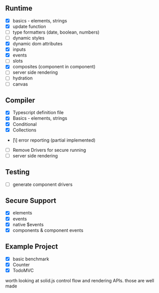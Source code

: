 Runtime
---

- [x] basics - elements, strings
- [x] update function
- [ ] type formatters (date, boolean, numbers)
- [ ] dynamic styles
- [x] dynamic dom attributes
- [x] inputs
- [x] events
- [ ] slots
- [x] composites (component in component)
- [ ] server side rendering
- [ ] hydration
- [ ] canvas

Compiler
---

- [x] Typescript definition file
- [x] Basics - elements, strings
- [x] Conditional
- [x] Collections
- [\ֿֿ] error reporting (partial implemented)
- [ ] Remove Drivers for secure running
- [ ] server side rendering

Testing
---

- [ ] generate component drivers

Secure Support
----
- [x] elements
- [x] events
- [x] native $events
- [x] components & component events

Example Project
---

- [x] basic benchmark
- [x] Counter
- [x] TodoMVC

worth looking at solid.js control flow and rendering APIs. those are well made
